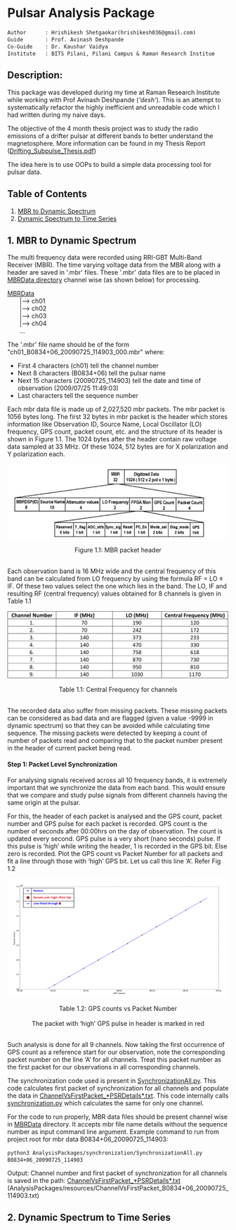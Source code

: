 # Pulsar Analysis Package
```
Author      : Hrishikesh Shetgaokar(hrishikesh036@gmail.com)
Guide       : Prof. Avinash Deshpande
Co-Guide    : Dr. Kaushar Vaidya
Institute   : BITS Pilani, Pilani Campus & Raman Research Institue  
```

## Description:

This package was developed during my time at Raman Research Institute while working
with Prof Avinash Deshpande (*'desh'*). This is an attempt to systematically refactor
the highly inefficient and unreadable code which I had written during my naive days.

The objective of the 4 month thesis project was to study the radio emissions of a drifter
pulsar at different bands to better understand the magnetosphere. More information can be found 
in my Thesis Report ([Drifting_Subpulse_Thesis.pdf](Drifting_Subpulse_Thesis.pdf))

The idea here is to use OOPs to build a simple data processing tool for pulsar data.

## Table of Contents
1. [MBR to Dynamic Spectrum](#1-mbr-to-dynamic-spectrum)
2. [Dynamic Spectrum to Time Series](#2-dynamic-spectrum-to-time-series)


## 1. MBR to Dynamic Spectrum
The multi frequency data were recorded using RRI-GBT Multi-Band Receiver (MBR). The time varying voltage data from the 
MBR along with a header are saved in '.mbr' files.
These '.mbr' data files are to be placed in [MBRData directory](MBRData) channel wise (as shown below) for processing.

<ins>MBRData</ins>  
  |--> ch01  
  |--> ch02  
  |--> ch03  
  |--> ch04  
  ...

The '.mbr' file name should be of the form "ch01_B0834+06_20090725_114903_000.mbr" where:
* First 4 characters (ch01) tell the channel number
* Next 8 characters (B0834+06) tell the pulsar name 
* Next 15 characters (20090725_114903) tell the date and time of observation (2009/07/25 11:49:03)
* Last characters tell the sequence number

Each mbr data file is made up of 2,027,520 mbr packets. The mbr packet is 1056 bytes long. 
The first 32 bytes in mbr packet is the header which stores information like Observation ID, Source Name, Local Oscillator 
(LO) frequency, GPS count, packet count, etc. and the structure of its header is shown in Figure 1.1. The 1024 bytes after the 
header contain raw voltage data sampled at 33 MHz. Of these 1024, 512 bytes are for X polarization and Y polarization each.

<p align="center">
  <img src="readmeImages/mbrPacket.png"/>
</p>
<p align="center">
  <a>Figure 1.1: MBR packet header</a>
  <br><br>
</p>

Each observation band is 16 MHz wide and the central frequency of this band can be calculated from LO frequency by using 
the formula RF = LO ± IF. Of these two values select the one which lies in the band. The LO, IF and resulting RF (central 
frequency) values obtained for 8 channels is given in Table 1.1
<p align="center">
  <img src="readmeImages/centralFrequency.png"/>
</p>
<p align="center">
  <a>Table 1.1: Central Frequency for channels</a>
  <br><br>
</p>

The recorded data also suffer from missing packets. These missing packets can be considered as bad data and are flagged 
(given a value -9999 in dynamic spectrum) so that they can be avoided while calculating time sequence. 
The missing packets were detected by keeping a count of number of packets read and comparing that to the packet number 
present in the header of current packet being read.

#### Step 1: Packet Level Synchronization
For analysing signals received across all 10 frequency bands, it is extremely important that we synchronize the data 
from each band. This would ensure that we compare and study pulse signals from different channels having the same origin
at the pulsar.

For this, the header of each packet is analysed and the GPS count, packet number and GPS pulse for each packet is recorded. 
GPS count is the number of seconds after 00:00hrs on the day of observation. The count is updated every second. GPS pulse 
is a very short (nano seconds) pulse. If this pulse is ‘high’ while writing the header, 1 is recorded in the GPS bit. Else 
zero is recorded. Plot the GPS count vs Packet Number for all packets and fit a line through those with ‘high’ GPS bit. 
Let us call this line ‘A’. Refer Fig 1.2

<p align="center">
  <img src="readmeImages/synchronization.png"/>
</p>
<p align="center">
  <a>Table 1.2: GPS counts vs Packet Number</a>
  <br><br>
  <a>The packet with ‘high’ GPS pulse in header is marked in red</a>
  <br><br>
</p>

Such analysis is done for all 9 channels. Now taking the first occurrence of GPS count as a reference start for our 
observation, note the corresponding packet number on the line ‘A’ for all channels. Treat this packet number as the 
first packet for our observations in all corresponding channels.

The synchronization code used is present in [SynchronizationAll.py](AnalysisPackages/synchronization/SynchronizationAll.py).
This code calculates first packet of synchronization for all channels and populate the data in 
[ChannelVsFirstPacket_\*PSRDetails\*.txt](AnalysisPackages/resources/ChannelVsFirstPacket_B0834+06_20090725_114903.txt).
This code internally calls [synchronization.py](AnalysisPackages/synchronization/synchronization.py) which calculates the 
same for only one channel.

For the code to run properly, MBR data files should be present channel wise in [MBRData](MBRData) directory.
It accepts mbr file name details without the sequence number as input command line argument.
Example command to run from project root for mbr data B0834+06_20090725_114903:
```
python3 AnalysisPackages/synchronization/SynchronizationAll.py B0834+06_20090725_114903
```
Output:
Channel number and first packet of synchronization for all channels is saved in the path:
[ChannelVsFirstPacket_\*PSRDetails\*.txt](AnalysisPackages/resources/ChannelVsFirstPacket_B0834+06_20090725_114903.txt)
(AnalysisPackages/resources/ChannelVsFirstPacket_B0834+06_20090725_114903.txt)


## 2. Dynamic Spectrum to Time Series 
